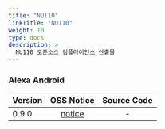 ```yaml
---
title: "NU110"
linkTitle: "NU110"
weight: 10
type: docs
description: >
  NU110 오픈소스 컴플라이언스 산출물
---
```


### Alexa Android

| Version | OSS Notice | Source Code |
|---|:---:|:---:|
| 0.9.0 | [notice](https://opensource.sktelecom.com/compliance_artifacts/nugu_nu110_alexa/android/0.9.0/Alexa_on_Nugu_android_0.9.0_OSS_Notice.html)  | - |